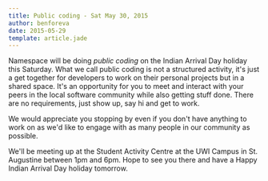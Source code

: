 ```yaml
---
title: Public coding - Sat May 30, 2015
author: benforeva
date: 2015-05-29
template: article.jade
---
```


Namespace will be doing *public coding* on the Indian Arrival Day holiday this Saturday. 
What we call public coding is not a structured activity, it's just a get together for developers to work on their personal projects but in a shared space. 
<span class="more"></span>
It's an opportunity for you to meet and interact with your peers in the local software community while also getting stuff done.
There are no requirements, just show up, say hi and get to work. 

We would appreciate you stopping by even if you don't have anything to work on as we'd like to engage with as many people in our community as possible.

We'll be meeting up at the Student Activity Centre at the UWI Campus in St. Augustine between 1pm and 6pm. Hope to see you there and have a Happy Indian Arrival Day holiday tomorrow.
